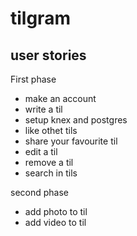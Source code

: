 # tilgram

## user stories
First phase
  * make an account
  * write a til 
  * setup knex and postgres
  * like othet tils 
  * share your favourite til 
  * edit a til 
  * remove a til 
  * search in tils  

second phase
  * add photo to til
  * add video to til
